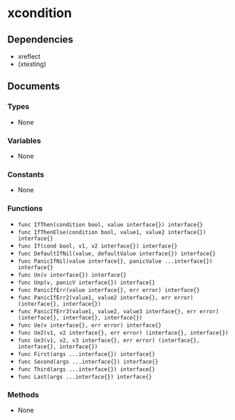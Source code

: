 # xcondition

## Dependencies

+ xreflect
+ (xtesting)

## Documents

### Types

+ None

### Variables

+ None

### Constants

+ None

### Functions

+ `func IfThen(condition bool, value interface{}) interface{}`
+ `func IfThenElse(condition bool, value1, value2 interface{}) interface{}`
+ `func If(cond bool, v1, v2 interface{}) interface{}`
+ `func DefaultIfNil(value, defaultValue interface{}) interface{}`
+ `func PanicIfNil(value interface{}, panicValue ...interface{}) interface{}`
+ `func Un(v interface{}) interface{}`
+ `func Unp(v, panicV interface{}) interface{}`
+ `func PanicIfErr(value interface{}, err error) interface{}`
+ `func PanicIfErr2(value1, value2 interface{}, err error) (interface{}, interface{})`
+ `func PanicIfErr3(value1, value2, value3 interface{}, err error) (interface{}, interface{}, interface{})`
+ `func Ue(v interface{}, err error) interface{}`
+ `func Ue2(v1, v2 interface{}, err error) (interface{}, interface{})`
+ `func Ue3(v1, v2, v3 interface{}, err error) (interface{}, interface{}, interface{})`
+ `func First(args ...interface{}) interface{}`
+ `func Second(args ...interface{}) interface{}`
+ `func Third(args ...interface{}) interface{}`
+ `func Last(args ...interface{}) interface{}`

### Methods

+ None
